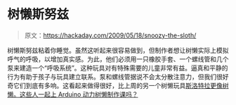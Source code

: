 # 树懒斯努兹

> 原文：<https://hackaday.com/2009/05/18/snoozy-the-sloth/>

树懒斯努兹粘着你睡觉。虽然这听起来很容易做到，但制作者想让树懒实际上模拟呼气的呼吸，以增加真实感。为此，他们必须用一只橡胶手套、一个螺线管和几个泵来建造一个“呼吸系统”。这种玩具对有特殊需要的儿童非常有益。逼真和平静的行为有助于孩子与玩具建立联系。泵和螺线管据说不会太分散注意力，但我们很好奇它们到底有多响。这看起来做得很好，比上周的另一个树懒玩具[斯洛特拉更像树懒。这些人一起上 Arduino 动力树懒制作课吗？](http://hackaday.com/2009/05/15/slothra-arduino-powered-plushy-sloth/)